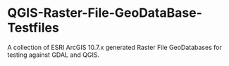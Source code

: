 # QGIS-Raster-File-GeoDataBase-Testfiles
A collection of ESRI ArcGIS 10.7.x generated Raster File GeoDatabases for testing against GDAL and QGIS.
